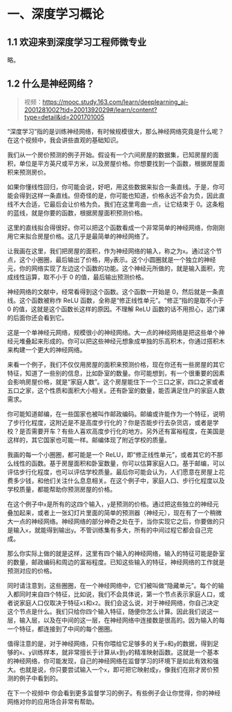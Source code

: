 # 一、深度学习概论

## 1.1 欢迎来到深度学习工程师微专业

略。

## 1.2 什么是神经网络？

> 视频：<https://mooc.study.163.com/learn/deeplearning_ai-2001281002?tid=2001392029#/learn/content?type=detail&id=2001701005>

“深度学习”指的是训练神经网络，有时候规模很大，那么神经网络究竟是什么呢？在这个视频中，我会讲些直观的基础知识。

我们从一个房价预测的例子开始。假设有一个六间房屋的数据集，已知房屋的面积，单位是平方英尺或平方米，以及房屋价格。你想要找到一个函数，根据房屋面积来预测房价。

如果你懂线性回归，你可能会说，好吧，用这些数据来拟合一条直线。于是，你可能会得到这样一条直线。但奇怪的是，你可能也知道，价格永远不会为负，因此直线不大合适，它最后会让价格为负。我们在这里弯曲一点，让它结束于 0。这条粗的蓝线，就是你要的函数，根据房屋面积预测价格。

这里的直线拟合得很好。你可以把这个函数看成一个非常简单的神经网络，你刚刚用它来拟合房屋价格。这几乎是最简单的神经网络了。

让我画在这里，我们把房屋的面积，作为神经网络的输入，称之为`x`。通过这个节点，这个小圈圈，最后输出了价格，用`y`表示。这个小圆圈就是一个独立的神经元，你的网络实现了左边这个函数的功能。这个神经元所做的，就是输入面积，完成线性运算，取不小于 0 的值，最后输出预测价格。

神经网络的文献中，经常看得到这个函数。这个函数一开始是 0，然后就是一条直线。这个函数被称作 ReLU 函数，全称是“修正线性单元”。“修正”指的是取不小于 0 的值，这就是这个函数长这样的原因。不理解 ReLU 函数的话不用担心，这门课的后面你还会看到它。

这是一个单神经元网络，规模很小的神经网络。大一点的神经网络是把这些单个神经元堆叠起来形成的。你可以把这些神经元想象成单独的乐高积木，你通过搭积木来构建一个更大的神经网络。

来看一个例子，我们不仅仅用房屋的面积来预测价格，现在你还有一些房屋的其它特征，知道了一些别的信息，比如卧室的数量。你可能想到，有一个很重要的因素会影响房屋价格，就是“家庭人数”。这个房屋能住下一个三口之家，四口之家或者五口之家，这个性质和面积大小相关。还有卧室的数量，能否满足住户的家庭人数需求。

你可能知道邮编，在一些国家也被叫作邮政编码。邮编或许能作为一个特征，说明了步行化程度，这附近是不是高度步行化的？你是否能步行去杂货店，或者是学校？是否需要开车？有些人喜欢高度步行化的地方。另外还有富裕程度，在美国是这样的，其它国家也可能一样。邮编体现了附近学校的质量。

我画的每一个小圈圈，都可能是一个 ReLU，即“修正线性单元”，或者其它的不那么线性的函数。基于房屋面积和卧室数量，你可以估算家庭人口。基于邮编，可以评估步行化程度，也可以评估学校质量。最后你可能会认为，人们愿意在房屋上花费多少钱，和他们关注什么息息相关。在这个例子中，家庭人口、步行化程度以及学校质量，都能帮助你预测房屋的价格。

在这个例子中`x`是所有的这四个输入，`y`是预测的价格。通过把这些独立的神经元叠加起来，或者上一张幻灯片里面的简单的预测器（神经元），现在有了一个稍微大一点的神经网络。神经网络的部分神奇之处在于，当你实现它之后，你要做的只是输入`x`，就能得到输出`y`。不管训练集有多大，所有的中间过程它都会自己完成。

那么你实际上做的就是这样，这里有四个输入的神经网络，输入的特征可能是卧室的数量，邮政编码和周边的富裕程度。已知这些输入的特征，神经网络的工作就是预测对应的价格。

同时请注意到，这些圈圈，在一个神经网络中，它们被叫做“隐藏单元”。每个的输入都同时来自四个特征，比如说，我们不会具体说，第一个节点表示家庭人口，或者说家庭人口仅取决于特征`x1`和`x2`。我们会这么说，对于神经网络，你自己决定这个节点是什么。我们只给你四个输入特征，随便你怎么计算。因此我们说这一层，输入层，以及在中间的这一层，在神经网络中连接数是很高的。因为输入的每一个特征，都连接到了中间的每个圈圈。

值得注意的是，对于神经网络，只有你喂给它足够多的关于`x`和`y`的数据，得到足够的`x`、`y`训练样本，就非常擅长于计算从`x`到`y`的精准映射函数。这就是一个基本的神经网络，你可能发现，自己的神经网络在监督学习的环境下是如此有效和强大。也就是说，你只要尝试输入一个`x`，即可把它映射成`y`，像我们在刚才房价预测的例子中看到的。

在下一个视频中 你会看到更多监督学习的例子。有些例子会让你觉得，你的神经网络对你的应用场合非常有帮助。
